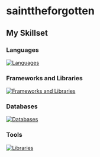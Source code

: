 # sainttheforgotten

## My Skillset

### Languages

[![Languages](https://skillicons.dev/icons?i=html,css,sass,js,ts,py,c,cpp,bash)](https://skillicons.dev)

### Frameworks and Libraries

[![Frameworks and Libraries](https://skillicons.dev/icons?i=react,nextjs,express,redux)](https://skillicons.dev)

### Databases

[![Databases](https://skillicons.dev/icons?i=mysql,redis,postgres)](https://skillicons.dev)

### Tools

[![Libraries](https://skillicons.dev/icons?i=cmake,git,github,gitlab,regex,vite,docker)](https://skillicons.dev)
